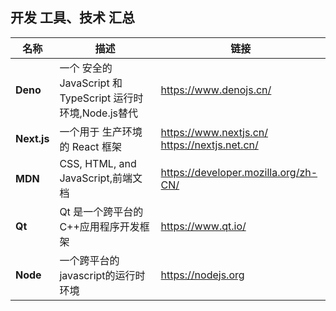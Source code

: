 ## 开发 工具、技术 汇总

| 名称    | 描述                                                         | 链接                                                         |
| ---- | ------------------------------------------------------------ | ------------------------------------------------------------ |
| **Deno** | 一个 安全的 JavaScript 和 TypeScript 运行时环境,Node.js替代 | https://www.denojs.cn/                                       |
| **Next.js** | 一个用于 生产环境的 React 框架                               | https://www.nextjs.cn/<br>https://nextjs.net.cn/             |
| **MDN** | CSS, HTML, and JavaScript,前端文档                           | https://developer.mozilla.org/zh-CN/                         |
| **Qt** | Qt 是一个跨平台的C++应用程序开发框架                         | https://www.qt.io/                                           |
| **Node** | 一个跨平台的javascript的运行时环境                           | https://nodejs.org                                           |